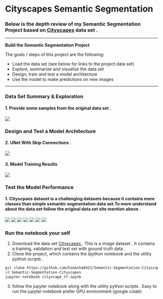 # **Cityscapes Semantic Segmentation** 


### Below is the depth review of my Semantic Segmentation Project based on  [Cityscapes](https://www.cityscapes-dataset.com/) data set .

---

**Build the Semantic Segmentation  Project**

The goals / steps of this project are the following:
* Load the data set (see below for links to the project data set)
* Explore, summarize and visualize the data set
* Design, train and test a model architecture
* Use the model to make predictions on new images

---


### Data Set Summary & Exploration

#### 1. Provide some samples from the original data set .

![](https://i.ytimg.com/vi/1HJSMR6LW2g/maxresdefault.jpg)


### Design and Test a Model Architecture


#### 2. UNet With Skip Connections   .

![](https://www.researchgate.net/publication/334287825/figure/fig2/AS:778191392210944@1562546694325/The-architecture-of-Unet.ppm)
 


#### 3. Model Training Results

![](assets/9.png)
 

### Test the Model Performance

#### 1. Cityscpaes dataset is a challenging datasets because it contains more classes than simple semantic segmentation data set.To more understand about the data set follow the original data set site mention above . 

![](assets/1.png)
![](assets/2.png)
![](assets/3.png)
![](assets/5.png)
![](assets/6.png)
![](assets/7.png)
![](assets/8.png)


### Run the notebook your self

1. Download the data set [Cityscapes ](https://www.cityscapes-dataset.com/) . This is a image dataset . It contains a training, validation and test set with ground truth data .
2. Clone the project, which contains the Ipython notebook and the utility python scripts .
```sh
git clone https://github.com/himasha0421/Semantic-Segmentation-Cityscapes.git
cd Semantic-Segmentation-Cityscapes
jupyter notebook cityscape_tf.ipynb
```
3. follow the jupyter notebook along with the utility python scripts . Easy to run the jupyter notebook prefer GPU environment (google colab)
